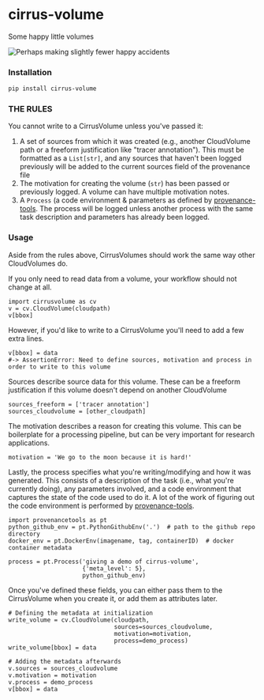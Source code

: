 # cirrus-volume
Some happy little volumes

![Perhaps making slightly fewer happy accidents](assets/bob.gif)

### Installation

```bash
pip install cirrus-volume
```

### THE RULES  
You cannot write to a CirrusVolume unless you've passed it:
1. A set of sources from which it was created (e.g., another CloudVolume path or a freeform justification like "tracer annotation"). This must be formatted as a `List[str]`, and any sources that haven't been logged previously will be added to the current sources field of the provenance file
2. The motivation for creating the volume (`str`) has been passed or previously logged. A volume can have multiple motivation notes.
3. A `Process` (a code environment & parameters as defined by [provenance-tools](https://github.com/ZettaAI/provenance-tools). The process will be logged unless another process with the same task description and parameters has already been logged.

### Usage
Aside from the rules above, CirrusVolumes should work the same way other CloudVolumes do.

If you only need to read data from a volume, your workflow should not change at all.
```python3
import cirrusvolume as cv
v = cv.CloudVolume(cloudpath)
v[bbox]
```

However, if you'd like to write to a CirrusVolume you'll need to add a few extra lines.
```python3
v[bbox] = data
#-> AssertionError: Need to define sources, motivation and process in order to write to this volume
```

Sources describe source data for this volume. These can be a freeform justification if this volume doesn't depend on another CloudVolume
```python3
sources_freeform = ['tracer annotation']
sources_cloudvolume = [other_cloudpath]
```

The motivation describes a reason for creating this volume. This can be boilerplate for a processing pipeline, but can be very important for research applications.
```python3
motivation = 'We go to the moon because it is hard!'
```

Lastly, the process specifies what you're writing/modifying and how it was generated. This consists of a description of the task (i.e., what you're currently doing), any parameters involved, and a code environment that captures the state of the code used to do it. A lot of the work of figuring out the code environment is performed by [provenance-tools](https://github.com/ZettaAI/provenance-tools).
```python3
import provenancetools as pt
python_github_env = pt.PythonGithubEnv('.')  # path to the github repo directory
docker_env = pt.DockerEnv(imagename, tag, containerID)  # docker container metadata

process = pt.Process('giving a demo of cirrus-volume',
                     {'meta_level': 5},
                     python_github_env)
```

Once you've defined these fields, you can either pass them to the CirrusVolume when you create it, or add them as attributes later.
```python3
# Defining the metadata at initialization
write_volume = cv.CloudVolume(cloudpath,
                              sources=sources_cloudvolume,
                              motivation=motivation,
                              process=demo_process)
write_volume[bbox] = data
```
```python3
# Adding the metadata afterwards
v.sources = sources_cloudvolume
v.motivation = motivation
v.process = demo_process
v[bbox] = data
```
